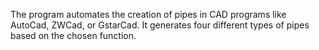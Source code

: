 The program automates the creation of pipes in CAD programs like AutoCad, ZWCad, or GstarCad. It generates four different types of pipes based on the chosen function.
